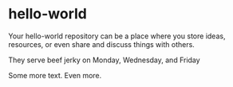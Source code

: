 # hello-world
Your hello-world repository can be a place where you store ideas, resources, or even share and discuss things with others.

They serve beef jerky on Monday, Wednesday, and Friday

Some more text.
Even more.
